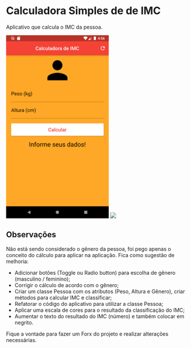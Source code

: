 # Calculadora Simples de de IMC 

Aplicativo que calcula o IMC da pessoa. 

<img src="https://github.com/IsmaelPacheco/calculo_imc/blob/master/screenshots/tela-do-app.png" height="500"> <img src="https://github.com/IsmaelPacheco/calculo_imc/blob/master/screenshots/app-em-uso.gif" height="500">


## Observações

Não está sendo considerado o gênero da pessoa, foi pego apenas o conceito do cálculo para aplicar na aplicação.
Fica como sugestão de melhoria:
- Adicionar botões (Toggle ou Radio button) para escolha de gênero (masculino / feminino);
- Corrigir o cálculo de acordo com o gênero;
- Criar um classe Pessoa com os atributos (Peso, Altura e Gênero), criar métodos para calcular IMC e classificar;
- Refatorar o código do aplicativo para utilizar a classe Pessoa;
- Aplicar uma escala de cores para o resultado da classificação do IMC;
- Aumentar o texto do resultado do IMC (número) e também colocar em negrito.

Fique a vontade para fazer um Forx do projeto e realizar alterações necessárias.
